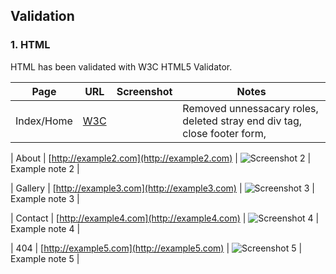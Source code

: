 ## Validation 

### 1. HTML

 HTML has been validated with W3C HTML5 Validator.


| Page      | URL                  | Screenshot           | Notes              |
|-----------|----------------------|----------------------|--------------------|
| Index/Home    | [W3C ](https://validator.w3.org/) | ![]() | Removed unnessacary roles, deleted stray end div tag, close footer form,     |


| About    | [http://example2.com](http://example2.com) | ![Screenshot 2](http://example2.com/screenshot2.png) | Example note 2     |


| Gallery   | [http://example3.com](http://example3.com) | ![Screenshot 3](http://example3.com/screenshot3.png) | Example note 3     |


| Contact    | [http://example4.com](http://example4.com) | ![Screenshot 4](http://example4.com/screenshot4.png) | Example note 4     |

| 404    | [http://example5.com](http://example5.com) | ![Screenshot 5](http://example5.com/screenshot5.png) | Example note 5     |
